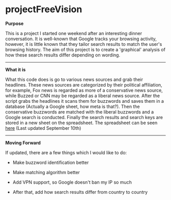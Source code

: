 # projectFreeVision
**Purpose**

This is a project I started one weekend after an interesting dinner conversation. It is well-known that Google tracks your browsing activity, however, it is little known that they tailor search results to match the user's browsing history. The aim of this project is to create a 'graphical' analysis of how these search results differ depending on wording.

---

**What it is**

What this code does is go to various news sources and grab their headlines. These news sources are categorized by their political affiliation, for example, Fox news is regarded as more of a conservative news source, while Buzzed or CNN may be regarded as a liberal news source. After the script grabs the headlines it scans them for buzzwords and saves them in a database (Actually a Google sheet, how meta is that?). Then the conservative buzzwords are matched with the liberal buzzwords and a Google search is conducted. Finally the search results and search keys are stored in a new sheet on the spreadsheet. The spreadsheet can be seen [here](https://docs.google.com/spreadsheets/d/1DTDmpP9dlUfZhfm8Bb4AL7-PfqlbjoCEI0FxUFGfjA0/edit?usp=sharing) (Last updated September 10th)

---

**Moving Forward**

If updated, there are a few things which I would like to do:

- Make buzzword identification better

- Make matching algorithm better

- Add VPN support, so Google doesn't ban my IP so much

- After that, add how search results differ from country to country
